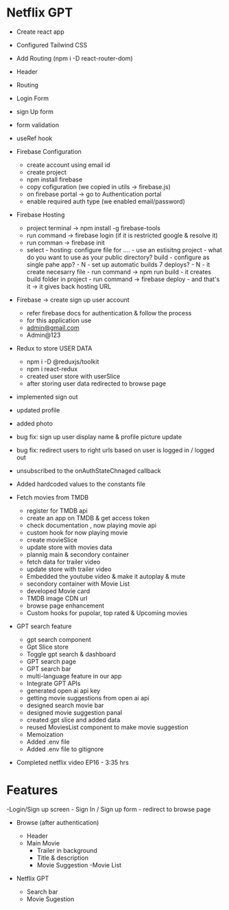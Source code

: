 # Netflix GPT
- Create react app
- Configured Tailwind CSS 
- Add Routing (npm i -D react-router-dom)
- Header
- Routing
- Login Form
- sign Up form
- form validation
- useRef hook
- Firebase Configuration
    - create account using email id
    - create project
    - npm install firebase
    - copy cofiguration (we copied in utils -> firebase.js)
    - on firebase portal ->  go to Authentication portal
    - enable required auth type (we enabled email/password)

- Firebase Hosting
    - project terminal  -> npm install -g firebase-tools
    - run command -> firebase login   (if it is restricted google & resolve it)
    - run comman -> firebase init
    - select 
            - hosting: configure file for ....
            - use an estisitng project
            - what do you want to use as your public directory? build
            - configure as single pahe app? - N
            - set up automatic builds 7 deploys? - N
            - it create necesarry file 
            - run command -> npm run build
            - it creates build folder in project 
            - run command -> firebase deploy
            - and that's it -> it gives back hosting URL

- Firebase -> create sign up user account
    - refer firebase docs for authentication & follow the process 
    - for this application use
    - admin@gmail.com
    - Admin@123

- Redux to store USER DATA
    - npm i -D @reduxjs/toolkit
    - npm i react-redux
    - created user store with userSlice
    - after storing user data redirected to browse page

- implemented sign out
- updated profile
- added photo
- bug fix: sign up user display name & profile picture update
- bug fix: redirect users to right urls based on user is logged in / logged out
- unsubscribed to the onAuthStateChnaged callback
- Added hardcoded values to the constants file


- Fetch movies from TMDB
    - register for TMDB api
    - create an app on TMDB & get access token
    - check documentation , now playing movie api 
    - custom hook for now playing movie
    - create movieSlice
    - update store with movies data
    - plannig main & secondory container
    - fetch data for trailer video
    - update store with trailer video
    - Embedded the youtube video & make it autoplay & mute
    - secondory container with Movie List
    - developed Movie card
    - TMDB image CDN url
    - browse page enhancement
    - Custom hooks for pupolar, top rated & Upcoming movies
- GPT search feature
    - gpt search component
    - Gpt Slice store
    - Toggle gpt search & dashboard 
    - GPT search page
    - GPT search bar
    - multi-language feature in our app
    - Integrate GPT APIs
    - generated open ai api key
    - getting movie suggestions from open ai api
    - designed search movie bar
    - designed movie suggestion panal
    - created gpt slice and added data
    - reused MoviesList component to make movie suggestion
    - Memoization
    - Added .env file
    - Added .env file to gitignore
    




- Completed netflix video EP16 - 3:35 hrs

# Features
-Login/Sign up screen
    - Sign In / Sign up form 
    - redirect to browse page

- Browse (after authentication)
    - Header
    - Main Movie
        - Trailer in background
        - Title & description
        - Movie Suggestion
            -Movie List

- Netflix GPT
    - Search bar
    - Movie Sugestion
